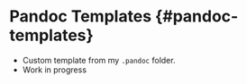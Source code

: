 # Pandoc Templates {#pandoc-templates}
- Custom template from my `.pandoc` folder. 
- Work in progress
